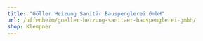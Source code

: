 ```yaml
---
title: "Göller Heizung Sanitär Bauspenglerei GmbH"
url: /uffenheim/goeller-heizung-sanitaer-bauspenglerei-gmbh/
shop: Klempner
---
```

